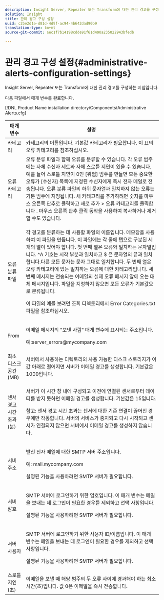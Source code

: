 ```yaml
---
description: Insight Server, Repeater 또는 Transform에 대한 관리 경고를 구성하는 지침입니다.
solution: Insight
title: 관리 경고 구성 설정
uuid: c2be2d1e-d81d-4d9f-ac94-4b642dad90b9
translation-type: tm+mt
source-git-commit: aec1f7b14198cdde91f61d490a235022943bfedb

---
```



# 관리 경고 구성 설정{#administrative-alerts-configuration-settings}

Insight Server, Repeater 또는 Transform에 대한 관리 경고를 구성하는 지침입니다.

다음 파일에서 매개 변수를 완료합니다.

[!DNL Product Name installation directory\Components\Administrative Alerts.cfg]

<table id="table_5A2298906D5F4215B8FAC42CACBC0002"> 
 <thead> 
  <tr> 
   <th colname="col1" class="entry"> 매개 변수 </th> 
   <th colname="col2" class="entry"> 설명 </th> 
  </tr> 
 </thead>
 <tbody> 
  <tr> 
   <td colname="col1"> 카테고리 </td> 
   <td colname="col2"> 카테고리의 이름입니다. 기본값 카테고리가 필요합니다. 이 표의 오류 카테고리를 참조하십시오. </td> 
  </tr> 
  <tr> 
   <td colname="col1"> 오류 카테고리 </td> 
   <td colname="col2"> 오류 분류 파일과 함께 오류를 분류할 수 있습니다. 각 오류 범주에는 자체 수신자 세트와 자체 스로틀 지연이 있을 수 있습니다. 예를 들어 스로틀 지연이 0인 [위험] 범주를 만들면 모든 중요한 오류가 [수신자] 목록에 지정된 수신자에게 즉시 전자 메일로 전송됩니다. 오류 분류 파일의 하위 문자열과 일치하지 않는 오류는 기본 범주에 지정됩니다. 새 카테고리를 추가하려면 숫자를 마우스 오른쪽 단추로 클릭하고 새로 추가 &gt; <span class="uicontrol"> 오류 카테고리를 클릭합니다 </span> <span class="uicontrol"> </span>. 마우스 오른쪽 단추 클릭 동작을 사용하여 복사하거나 제거할 수도 있습니다. </td> 
  </tr> 
  <tr> 
   <td colname="col1"> 오류 분류 파일 </td> 
   <td colname="col2"> <p>각 경고를 분류하는 데 사용할 파일의 이름입니다. 메모장을 사용하여 이 파일을 만듭니다. 이 파일에는 각 줄에 탭으로 구분된 세 개의 열이 있어야 합니다. 첫 번째 열은 오류와 일치하는 문자열입니다. ^A 기호는 시작 부분과 일치하고 $ 은 문자열의 끝과 일치합니다.다른 모든 문자는 문자 그대로 일치합니다. 두 번째 열은 오류 카테고리에 있는 일치하는 오류에 대한 카테고리입니다. 세 번째 메시지는 전송되는 이메일의 실제 오류 메시지 앞에 오는 대체 메시지입니다. 파일을 지정하지 않으면 모든 오류가 기본값으로 분류됩니다. </p> <p>이 파일의 예를 보려면 조회 디렉토리에서 <span class="filepath"> Error Categories.txt </span> 파일을 참조하십시오. </p> </td> 
  </tr> 
  <tr> 
   <td colname="col1"> From </td> 
   <td colname="col2"> <p>이메일 메시지의 "보낸 사람" 매개 변수에 표시되는 주소입니다. </p> <p>예:server_errors@mycompany.com <span class="filepath"></span></p> </td> 
  </tr> 
  <tr> 
   <td colname="col1"> 최소 디스크 공간(MB) </td> 
   <td colname="col2"> 서버에서 사용하는 디렉토리의 사용 가능한 디스크 스토리지가 이 값 아래로 떨어지면 서버가 이메일 경고를 생성합니다. 기본값은 1000입니다. </td> 
  </tr> 
  <tr> 
   <td colname="col1"> 센서 경고 시간 초과(분) </td> 
   <td colname="col2"> <p>서버가 이 시간 창 내에 구성되고 이전에 연결된 센서로부터 데이터를 받지 못하면 <span class="wintitle"> 이메일 경고를 </span> 생성합니다. 기본값은 15입니다. </p> <p> <p>참고: 센서 <span class="wintitle"> 경고 </span> 시간 초과는 센서에 대한 기존 연결이 <span class="wintitle"> 끊어진 경우에만 </span> 작동합니다. 서버의 서비스가 중지되고 다시 시작되고 센서가 <span class="wintitle"> 연결되지 </span> 않으면 서버에서 이메일 경고를 생성하지 않습니다. </p> </p> </td> 
  </tr> 
  <tr> 
   <td colname="col1"> 서버 주소 </td> 
   <td colname="col2"> <p>발신 전자 메일에 대한 SMTP 서버 주소입니다. </p> <p>예: <span class="filepath"> mail.mycompany.com </span></p> <p>설명된 기능을 사용하려면 SMTP 서버가 필요합니다. </p> </td> 
  </tr> 
  <tr> 
   <td colname="col1"> 서버 암호 </td> 
   <td colname="col2"> <p>SMTP 서버에 로그인하기 위한 암호입니다. 이 매개 변수는 메일을 보내는 데 로그인이 필요한 경우를 제외하고 선택 사항입니다. </p> <p>설명된 기능을 사용하려면 SMTP 서버가 필요합니다. </p> </td> 
  </tr> 
  <tr> 
   <td colname="col1"> 서버 사용자 </td> 
   <td colname="col2"> <p>SMTP 서버에 로그인하기 위한 사용자 ID/이름입니다. 이 매개 변수는 메일을 보내는 데 로그인이 필요한 경우를 제외하고 선택 사항입니다. </p> <p>설명된 기능을 사용하려면 SMTP 서버가 필요합니다. </p> </td> 
  </tr> 
  <tr> 
   <td colname="col1"> 스로틀 지연(초) </td> 
   <td colname="col2"> 이메일을 보낼 때 해당 범주의 두 오류 사이에 경과해야 하는 최소 시간(초)입니다. 값 0은 이메일을 즉시 전송합니다. </td> 
  </tr> 
 </tbody> 
</table>

